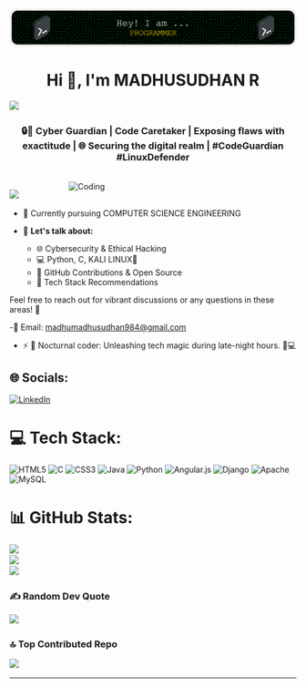 <div align="center">
  <img src="https://github.com/KIRAN-KUMAR-K3/badges/blob/main/BANNER7.png" alt="Logo">
</div>

<h1 align="center">Hi 👋, I'm MADHUSUDHAN R</h1>


<a href="https://github.com/404"><img src="https://user-images.githubusercontent.com/73097560/115834477-dbab4500-a447-11eb-908a-139a6edaec5c.gif"></a>
<h3 align="center">🔒🐧 Cyber Guardian | Code Caretaker | Exposing flaws with exactitude | 🌐 Securing the digital realm | #CodeGuardian #LinuxDefender</h3></br>
<img align="right" alt="Coding" width="400" src="https://cybrhawk.com/wp-content/uploads/2023/07/djbwgfw.gif">

<p align="left"> 

[![](https://visitcount.itsvg.in/api?id=R-Madhusudhan&icon=2&color=4)](https://visitcount.itsvg.in)
</p>

- 🔭 Currently pursuing COMPUTER SCIENCE ENGINEERING

- 💬 **Let's talk about:**
  - 🌐 Cybersecurity & Ethical Hacking
  - 💻 Python, C, KALI LINUX🐧
  - 🚀 GitHub Contributions & Open Source
  - 🔧 Tech Stack Recommendations

Feel free to reach out for vibrant discussions or any questions in these areas! 🚀

-📧 Email: [madhumadhusudhan984@gmail.com](mailto:madhumadhusudhan984@gmail.com)

- ⚡ 🌟 Nocturnal coder: Unleashing tech magic during late-night hours. 🌙💻

## 🌐 Socials:
[![LinkedIn](https://img.shields.io/badge/LinkedIn-%230077B5.svg?logo=linkedin&logoColor=white)](https://linkedin.com/in/madhusudhan-r-b44486248/) 

# 💻 Tech Stack:
![HTML5](https://img.shields.io/badge/html5-%23E34F26.svg?style=for-the-badge&logo=html5&logoColor=white) ![C](https://img.shields.io/badge/c-%2300599C.svg?style=for-the-badge&logo=c&logoColor=white) ![CSS3](https://img.shields.io/badge/css3-%231572B6.svg?style=for-the-badge&logo=css3&logoColor=white) ![Java](https://img.shields.io/badge/java-%23ED8B00.svg?style=for-the-badge&logo=openjdk&logoColor=white) ![Python](https://img.shields.io/badge/python-3670A0?style=for-the-badge&logo=python&logoColor=ffdd54) ![Angular.js](https://img.shields.io/badge/angular.js-%23E23237.svg?style=for-the-badge&logo=angularjs&logoColor=white) ![Django](https://img.shields.io/badge/django-%23092E20.svg?style=for-the-badge&logo=django&logoColor=white) ![Apache](https://img.shields.io/badge/apache-%23D42029.svg?style=for-the-badge&logo=apache&logoColor=white) ![MySQL](https://img.shields.io/badge/mysql-4479A1.svg?style=for-the-badge&logo=mysql&logoColor=white)
# 📊 GitHub Stats:
![](https://github-readme-stats.vercel.app/api?username=R-Madhusudhan&theme=great-gatsby&hide_border=false&include_all_commits=true&count_private=true)<br/>
![](https://github-readme-streak-stats.herokuapp.com/?user=R-Madhusudhan&theme=great-gatsby&hide_border=false)<br/>
![](https://github-readme-stats.vercel.app/api/top-langs/?username=R-Madhusudhan&theme=great-gatsby&hide_border=false&include_all_commits=true&count_private=true&layout=compact)

### ✍️ Random Dev Quote
![](https://quotes-github-readme.vercel.app/api?type=horizontal&theme=radical)

### 🔝 Top Contributed Repo
![](https://github-contributor-stats.vercel.app/api?username=R-Madhusudhan&limit=5&theme=dark&combine_all_yearly_contributions=true)


---

<!-- Proudly created with GPRM ( https://gprm.itsvg.in ) -->
